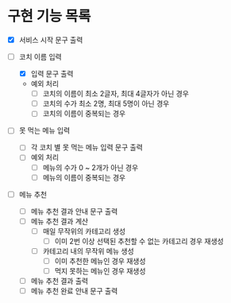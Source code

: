# 구현 기능 목록

- [x] 서비스 시작 문구 출력

- [ ] 코치 이름 입력
  - [x] 입력 문구 출력
  - 예외 처리
    - [ ] 코치의 이름이 최소 2글자, 최대 4글자가 아닌 경우
    - [ ] 코치의 수가 최소 2명, 최대 5명이 아닌 경우
    - [ ] 코치의 이름이 중복되는 경우

- [ ] 못 먹는 메뉴 입력
  - [ ] 각 코치 별 못 먹는 메뉴 입력 문구 출력
  - [ ] 예외 처리
    - [ ] 메뉴의 수가 0 ~ 2개가 아닌 경우
    - [ ] 메뉴의 이름이 중복되는 경우

- [ ] 메뉴 추천
  - [ ] 메뉴 추천 결과 안내 문구 출력
  - [ ] 메뉴 추천 결과 계산
    - [ ] 매일 무작위의 카테고리 생성
      - [ ] 이미 2번 이상 선택된 추천할 수 없는 카테고리 경우 재생성
    - [ ] 카테고리 내의 무작위 메뉴 생성
      - [ ] 이미 추천한 메뉴인 경우 재생성
      - [ ] 먹지 못하는 메뉴인 경우 재생성
  - [ ] 메뉴 추천 결과 출력
  - [ ] 메뉴 추천 완료 안내 문구 출력